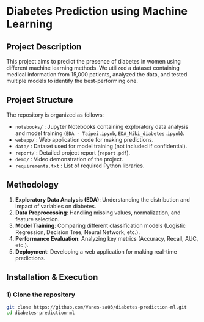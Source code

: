 # Diabetes Prediction using Machine Learning

## Project Description
This project aims to predict the presence of diabetes in women using different machine learning methods. We utilized a dataset containing medical information from 15,000 patients, analyzed the data, and tested multiple models to identify the best-performing one.

## Project Structure
The repository is organized as follows:
- `notebooks/` : Jupyter Notebooks containing exploratory data analysis and model training (`EDA - Taipei.ipynb`, `EDA_Niki_diabetes.ipynb`).
- `webapp/` : Web application code for making predictions.
- `data/` : Dataset used for model training (not included if confidential).
- `report/` : Detailed project report (`report.pdf`).
- `demo/` : Video demonstration of the project.
- `requirements.txt` : List of required Python libraries.

## Methodology
1. **Exploratory Data Analysis (EDA)**: Understanding the distribution and impact of variables on diabetes.
2. **Data Preprocessing**: Handling missing values, normalization, and feature selection.
3. **Model Training**: Comparing different classification models (Logistic Regression, Decision Tree, Neural Network, etc.).
4. **Performance Evaluation**: Analyzing key metrics (Accuracy, Recall, AUC, etc.).
5. **Deployment**: Developing a web application for making real-time predictions.

## Installation & Execution
### **1️) Clone the repository**
```bash
git clone https://github.com/Vanes-sa03/diabetes-prediction-ml.git
cd diabetes-prediction-ml
